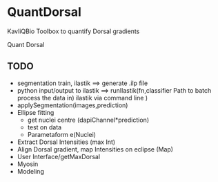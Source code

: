 # QuantDorsal
KavliQBio Toolbox to quantify Dorsal gradients

Quant Dorsal 

## TODO

- segmentation train, ilastik    ==> generate .ilp file
- python input/output to ilastik  ==> runIlastik(fn,classifier Path to batch process the data in) 							  ilastik via command line )
- applySegmentation(images,prediction)
- Ellipse fitting
	+ get nuclei centre (dapiChannel*prediction)
	+ test on data
	+ Parametaform e(Nuclei)
- Extract Dorsal Intensities (max Int)
- Align Dorsal gradient, map Intensities on eclipse (Map)
- User Interface/getMaxDorsal 
- Myosin
- Modeling


